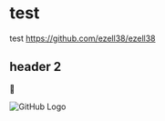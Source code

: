 # test
 test
https://github.com/ezell38/ezell38

## header 2

:dog:

![GitHub Logo](1280px-Adidas_soccer_ball_on_a_grass_pitch_(Unsplash))
